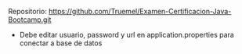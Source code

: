 Repositorio:
https://github.com/Truemel/Examen-Certificacion-Java-Bootcamp.git

- Debe editar usuario, password y url en application.properties para conectar a base de datos